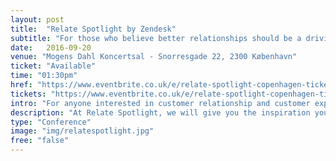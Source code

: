 ```yaml
---
layout: post
title:  "Relate Spotlight by Zendesk"
subtitle: "For those who believe better relationships should be a driving force in business"
date:   2016-09-20
venue: "Mogens Dahl Koncertsal - Snorresgade 22, 2300 København"
ticket: "Available"
time: "01:30pm"
href: "https://www.eventbrite.co.uk/e/relate-spotlight-copenhagen-tickets-27194084238?aff=techfest"
tickets: "https://www.eventbrite.co.uk/e/relate-spotlight-copenhagen-tickets-27194084238?aff=techfest"
intro: "For anyone interested in customer relationship and customer experience"
description: "At Relate Spotlight, we will give you the inspiration you need to improve your relationships. Experts keynotes and networking are on the agenda for this afternoon dedicated to build better relationships with your customers. We bring together industry experts, customer service leaders and data analytics specialists to join us for a half-day thought leadership conference."
type: "Conference"
image: "img/relatespotlight.jpg"
free: "false"
---
```

<!-- fill in the URL of your event host page if you haven't enough information for a detail page, so the event link won't point on the detail page at all -->

